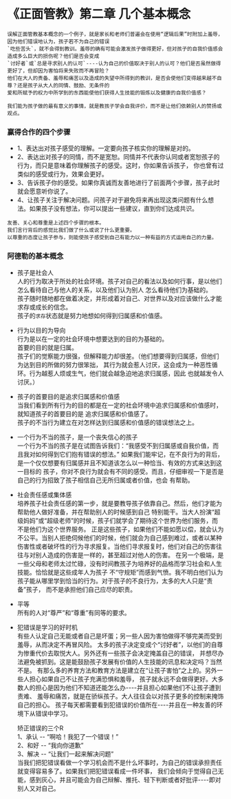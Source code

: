 # 《正面管教》第二章 几个基本概念
    
    误解正面管教基本概念的一个例子，就是家长和老师们普遍会在使用“逻辑后果”时附加上羞辱，因为他们错误地认为，孩子若不为自己的错误
    `吃些苦头`，就不会得到教训。羞辱的确有可能会激发孩子做得更好，但对孩子的自我价值感会造成多么巨大的损伤呢？他们是否会变成
    `讨好者`或`总是寻求别人的认可`----认为自己的价值取决于别人的认可？他们是否虽然做得更好了，但却因为害怕将来失败而不再冒险？
    他们在大人的责备、羞辱和痛苦以及造成的失望中所得到的教训，是否会使他们变得越来越不自尊？还是孩子从大人的同情、鼓励、无条件的
    爱和所赋予的权力中所学到的东西能使他们获得人生技能的锻炼以及健康的自我价值感？
    
    我们能为孩子做的最有意义的事情，就是教孩子学会自我评价，而不是让他们依赖别人的赞扬或观点。
    
   ### 赢得合作的四个步骤

   - 1、表达出对孩子感受的理解。一定要向孩子核实你的理解是对的。
   - 2、表达出对孩子的同情，而不是宽恕。同情并不代表你认同或者宽恕孩子的行为，而只是意味着你理解孩子的感受。这时，你如果告诉孩子，
   你也曾有过类似的感受或行为，效果会更好。
   - 3、告诉孩子你的感受。如果你真诚而友善地进行了前面两个步骤，孩子此时就会愿意听你说了。
   - 4、让孩子关注于解决问题。问孩子对于避免将来再出现这类问题有什么想法。如果孩子没有想法，你可以提出一些建议，直到你们达成共识。
   
    友善、关心和尊重是上述四个步骤的根本。
    我们言行背后的感觉比我们做了什么或说了什么更重要。
    以尊重的态度让孩子参与，则能使孩子感受到自己有能力以一种有益的方式运用自己的力量。
    
   ### 阿德勒的基本概念
   
   - 孩子是社会人    
        人的行为取决于所处的社会环境。孩子对自己的看法以及如何行事，是以他们怎么看待自己与他人的关系，以及他们认为别人
        怎么看待他们为基础的。    
        孩子随时随地都在做着决定，并形成着对自己、对世界以及对应该做什么才能求存或成长的信念。    
        孩子的`求存`状态就是努力地想如何得到归属感和价值感。    
   - 行为以目的为导向    
        行为是以在一定的社会环境中想要达到的目的为基础的。    
        首要的目的就是归属。    
        孩子们的觉察能力很强，但解释能力却很差。（他们想要得到归属感，但他们为达到目的所做的努力很笨拙，
        其行为就会惹人讨厌，这会成为一种恶性循环。行为越惹人烦或生气，他们就会越急迫地追求归属感，因此
        也就越发令人讨厌。）    
   - 孩子的首要目的是追求归属感和价值感    
        当我们看到所有行为的目的都是在一定的社会环境中追求归属感和价值感时，就知道孩子的首要目的是
        追求归属感和价值感了。    
        孩子的不当行为建立在对怎样达到归属感和价值感的错误想法之上。
   - 一个行为不当的孩子，是一个丧失信心的孩子    
        一个行为不当的孩子是在试图告诉我们：“我感受不到归属感或自我价值，而且我对如何得到它们抱有错误的想法。”
        如果我们能牢记，在不良行为的背后，是一个仅仅想要有归属感并且不知道该怎么以一种恰当、有效的方式来达到这一目标的
        孩子，你对不良行为就会有不同的感受。而且，仔细审视一下是否是自己的行为招致了孩子相信自己无所归属或者价值，也会
        有帮助。
   - 社会责任感或集体感   
        培养孩子社会责任感的第一步，就是要教导孩子依靠自己。然后，他们才能为帮助他人做好准备，并在帮助别人的时候感到自己
        特别能干。当大人扮演“超级妈妈”或“超级老师”的时候，孩子们就学会了期待这个世界为他们服务，而不是他们为这个世界服务。
        正是这些孩子，如果他们不能如愿以偿，就会认为不公平。当别人拒绝伺候他们的时候，他们就会为自己感到难过，或者以某种
        伤害性或者破坏性的行为寻求报复。当他们寻求报复时，他们对自己的伤害往往与对别人造成的伤害是一样的，甚至超过对他人的伤害。
        在另一个极端，是一些父母和老师太过忙碌，没有时间教孩子为培养好的品格而学习社会和人生技能。恰恰就是这些成年人为孩子
        不“守规矩”而感到气愤。我不明白他们认为孩子能从哪里学到恰当的行为。对于孩子的不良行为，太多的大人只是“责备”孩子，
        而不是承担他们自己应尽的职责。
   - 平等   
        所有的人对“尊严”和“尊重”有同等的要求。
   - 犯错误是学习的好时机    
        有些人认定自己无能或者自己是坏蛋；另一些人因为害怕做得不够完美而受到羞辱，从而决定不再冒风险。
        太多的孩子决定变成个“讨好者”，以他们的自尊为惨重代价去取悦大人。另外还有一些孩子会决定掩盖自己的错误，
        并想尽办法避免被抓到。这是能鼓励孩子发展有价值的人生技能的讯息和决定吗？当然不是。
        有那么多的养育方法和教育方法是建立在“让孩子害怕”之上的。另外一些人担心如果自己不让孩子充满恐惧和羞辱，
        孩子就永远不会做得更好。大多数人的担心是因为他们不知道还能怎么办----并且担心如果他们不让孩子遭到责难、
        羞辱和痛苦，就是在骄纵孩子。大人往往会以对孩子更多的控制来掩饰自己的担心。
        孩子每天都需要看到犯错误的价值所在----并且在一种友善的环境下从错误中学习。
        
        矫正错误的三个R    
        1、承认 -- “啊哈！我犯了一个错误！”    
        2、和好 -- “我向你道歉”    
        3、解决 -- “让我们一起来解决问题”    
        当我们把犯错误看做一个学习机会而不是什么坏事时，为自己的错误承担责任就变得容易多了。如果我们把犯错误看成一件坏事，
        我们会倾向于觉得自己无能，感到灰心，并且可能会为自己辩解、推托、轻下判断或者好批评----即对别人又对自己。